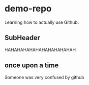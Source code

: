 # demo-repo
Learning how to actually use Github.


## SubHeader 

HAHAHAHAHAHAHAHAHAHAHAH

## once upon a time

Someone was very confused by github